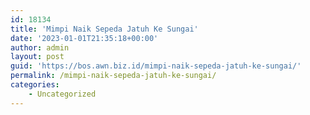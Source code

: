 ```yaml
---
id: 18134
title: 'Mimpi Naik Sepeda Jatuh Ke Sungai'
date: '2023-01-01T21:35:18+00:00'
author: admin
layout: post
guid: 'https://bos.awn.biz.id/mimpi-naik-sepeda-jatuh-ke-sungai/'
permalink: /mimpi-naik-sepeda-jatuh-ke-sungai/
categories:
    - Uncategorized
---
```


